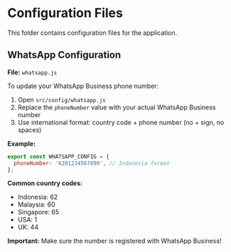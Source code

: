 # Configuration Files

This folder contains configuration files for the application.

## WhatsApp Configuration

**File:** `whatsapp.js`

To update your WhatsApp Business phone number:

1. Open `src/config/whatsapp.js`
2. Replace the `phoneNumber` value with your actual WhatsApp Business number
3. Use international format: country code + phone number (no + sign, no spaces)

**Example:**
```javascript
export const WHATSAPP_CONFIG = {
  phoneNumber: '6281234567890', // Indonesia format
};
```

**Common country codes:**
- Indonesia: 62
- Malaysia: 60
- Singapore: 65
- USA: 1
- UK: 44

**Important:** Make sure the number is registered with WhatsApp Business!
